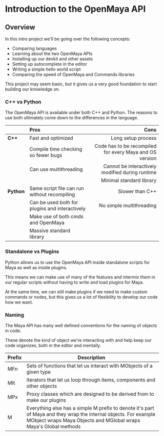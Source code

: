 # Introduction to the OpenMaya API

## Overview

In this intro project we'll be going over the following concepts:

* Comparing languages
* Learning about the two OpenMaya APIs
* Installing up our devkit and other assets
* Setting up autocomplete in the editor
* Writing a simple hello world script
* Comparing the speed of OpenMaya and Commands libraries

This project may seem basic, but it gives us a very good foundation to start
building our knowledge on.

### C++ vs Python

The OpenMaya API is available under both C++ and Python.
The reasons to use both ultimately come down to the differences in the language.

|   |  Pros |   Cons|
|---|:---|---:|
|**C++**| Fast and optimized|  Long setup process |
|| Compile time checking so fewer bugs | Code has to be recompiled for every Maya and OS version |
|| Can use multithreading |Cannot be interactively modified during runtime |
|||Minimal standard library|
|**Python**| Same script file can run without recompiling  | Slower than C++  |
||Can be used both for plugins and interactively | No simple multithreading |
||Make use of both cmds and OpenMaya | |
||Massive standard library||

### Standalone vs Plugins

Python allows us to use the OpenMaya API inside standalone scripts for Maya
as well as inside plugins.

This means we can make use of many of the features and intermix them in our regular scripts
without having to write and load plugins for Maya.

At the same time, we can still make plugins if we need to make custom commands or nodes,
but this gives us a lot of flexibility to develop our code how we want.

### Naming

The Maya API has many well defined conventions for the naming of objects in code.

These denote the kind of object we're interacting with and help keep our code organizes,
both in the editor and mentally.

|  Prefix |  Description  |
|---|---|
| MFn  | Sets of functions that let us interact with MObjects of a given type  |
| MIt | Iterators that let us loop through items, components and other objects |
| MPx | Proxy classes which are designed to be derived from to make our plugins |
| M | Everything else has a simple M prefix to denote it's part of Maya and they wrap the internal objects.  For example MObject wraps Maya Objects and MGlobal wraps Maya's Global methods |

